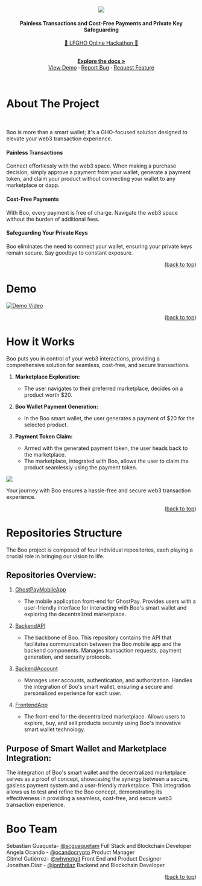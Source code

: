 <a name="readme-top"></a>

<!-- 

<div align="center">

[![Contributors][contributors-shield]][contributors-url]
[![Stargazers][stars-shield]][stars-url]
[![Issues][issues-shield]][issues-url]

</div>

-->

<!-- PROJECT INTRO -->

<br />
<div align="center">
  <a href="https://github.com/LFGHO-ghost-app/frontendapp">
    <img src="https://i.ibb.co/rtJgZq2/12.png">
  </a>

 <h4 align="center"> Painless Transactions and Cost-Free Payments and Private Key Safeguarding </h4>

  <p align="center">

  [👻 LFGHO Online Hackathon 👻](https://ethglobal.com/events/lfgho/)

   <br />
    <a href="https://github.com/LFGHO-ghost-app/frontendapp"><strong>Explore the docs »</strong></a>
    <br />
    <a href="https://youtu.be/5nsgcZWltQU">View Demo</a>
    ·
    <a href="https://github.com/LFGHO-ghost-app/frontendapp">Report Bug</a>
    ·
    <a href="https://github.com/LFGHO-ghost-app/frontendapp">Request Feature</a>
  </p>
</div>

<br /> 


<!-- ABOUT THE PROJECT -->

# About The Project


<br />

<!-- [![Product Name Screen Shot][product-screenshot]](https://example.com) -->

Boo is more than a smart wallet; it's a GHO-focused solution designed to elevate your web3 transaction experience.

#### Painless Transactions
Connect effortlessly with the web3 space. When making a purchase decision, simply approve a payment from your wallet, generate a payment token, and claim your product without connecting your wallet to any marketplace or dapp.

#### Cost-Free Payments
With Boo, every payment is free of charge. Navigate the web3 space without the burden of additional fees.

#### Safeguarding Your Private Keys
Boo eliminates the need to connect your wallet, ensuring your private keys remain secure. Say goodbye to constant exposure.


<p align="right">(<a href="#readme-top">back to top</a>)</p>


# Demo

[![Demo Video](https://img.youtube.com/vi/5nsgcZWltQU/0.jpg)](https://www.youtube.com/watch?v=5nsgcZWltQU)

<p align="right">(<a href="#readme-top">back to top</a>)</p>

# How it Works

Boo puts you in control of your web3 interactions, providing a comprehensive solution for seamless, cost-free, and secure transactions.


1. **Marketplace Exploration:**
   - The user navigates to their preferred marketplace, decides on a product worth $20.

2. **Boo Wallet Payment Generation:**
   - In the Boo smart wallet, the user generates a payment of $20 for the selected product.

3. **Payment Token Claim:**
   - Armed with the generated payment token, the user heads back to the marketplace.
   - The marketplace, integrated with Boo, allows the user to claim the product seamlessly using the payment token.


 <img src="https://i.ibb.co/LPyrftJ/Screenshot-2024-01-20-at-12-53-46-PM.png">

 
Your journey with Boo ensures a hassle-free and secure web3 transaction experience.



<p align="right">(<a href="#readme-top">back to top</a>)</p>


<!-- Repositories Structure   -->


# Repositories Structure

The Boo project is composed of four individual repositories, each playing a crucial role in bringing our vision to life.

## Repositories Overview:

1. [GhostPayMobileApp](https://github.com/LFGHO-ghost-app/GhostPayMobileApp)
   - The mobile application front-end for GhostPay. Provides users with a user-friendly interface for interacting with Boo's smart wallet and exploring the decentralized marketplace.

2. [BackendAPI](https://github.com/LFGHO-ghost-app/BackendAPI)
   - The backbone of Boo. This repository contains the API that facilitates communication between the Boo mobile app and the backend components. Manages transaction requests, payment generation, and security protocols.

3. [BackendAccount](https://github.com/LFGHO-ghost-app/BackendAccount)
   - Manages user accounts, authentication, and authorization. Handles the integration of Boo's smart wallet, ensuring a secure and personalized experience for each user.

4. [FrontendApp](https://github.com/LFGHO-ghost-app/frontendapp)
   - The front-end for the decentralized marketplace. Allows users to explore, buy, and sell products securely using Boo's innovative smart wallet technology.

## Purpose of Smart Wallet and Marketplace Integration:

The integration of Boo's smart wallet and the decentralized marketplace serves as a proof of concept, showcasing the synergy between a secure, gasless payment system and a user-friendly marketplace. This integration allows us to test and refine the Boo concept, demonstrating its effectiveness in providing a seamless, cost-free, and secure web3 transaction experience.



# Boo Team


Sebastian Guaqueta- [@scguaquetam](https://twitter.com/scguaquetam)
Full Stack and Blockchain Developer
<br />
Angela Ocando - [@ocandocrypto](https://twitter.com/ocandocrypto) 
Product Manager
<br />
Gitmel Gutiérrez- [@whynotgit](https://twitter.com/whynotgit) 
Front End and Product Designer
<br />
Jonathan Diaz - [@jonthdiaz](https://twitter.com/jonthdiaz) 
Backend and Blockchain Developer
<br />

<p align="right">(<a href="#readme-top">back to top</a>)</p>
